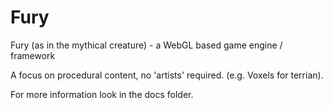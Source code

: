 Fury
====

Fury (as in the mythical creature) - a WebGL based game engine / framework

A focus on procedural content, no 'artists' required. (e.g. Voxels for terrian).

For more information look in the docs folder.